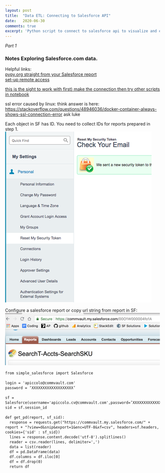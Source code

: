 ```yaml
---
layout: post
title:  "Data ETL: Connecting to Salesforce API"
date:   2020-06-30
comments: true
excerpt: 'Python script to connect to salesforce api to visualize and explore salesforce.com data'
---
```



_Part 1_
### Notes Exploring Salesforce.com data.

Helpful links:  
[pypy.org straight from your Salesforce report](https://pypi.org/project/salesforce-reporting/)  
[set-up remote access](https://developer.salesforce.com/forums/?id=906F00000008qsJIAQ)


[this is the sight to work with first) make the connection then try other scripts in notebook](https://www.mydatahack.com/salesforce-api-with-simple-salesforce-for-python/)


ssl error caused by linux:  think answer is here:
https://stackoverflow.com/questions/48946036/docker-container-always-shows-ssl-connection-error
ask luke



Each object in SF has ID. You need to collect IDs for reports prepared in step 1.
![png](/static/salesforce2.png)


Configure a salesforce report or copy url string from report in SF:
![png](/static/salesforce1.png)

    from simple_salesforce import Salesforce

    login = 'apiccolo@commvault.com'
    password = ‘XXXXXXXXXXXXXXXXXXX’

    sf = Salesforce(username='apiccolo.cv@commvault.com',password=’XXXXXXXXXXXXXXXXXX’,security_token='XXXXXXXXXXXXXXXXXXXXXXXXXX')
    sid = sf.session_id

    def get_pd(report, sf_sid):
      response = requests.get("https://commvault.my.salesforce.com/" + report + "?view=d&snip&export=1&enc=UTF-8&xf=csv", headers=sf.headers, cookies={'sid' : sf_sid})
      lines = response.content.decode('utf-8').splitlines()
      reader = csv.reader(lines, delimiter=',')
      data = list(reader)
      df = pd.DataFrame(data)
      df.columns = df.iloc[0]
      df = df.drop(0)
      return df
